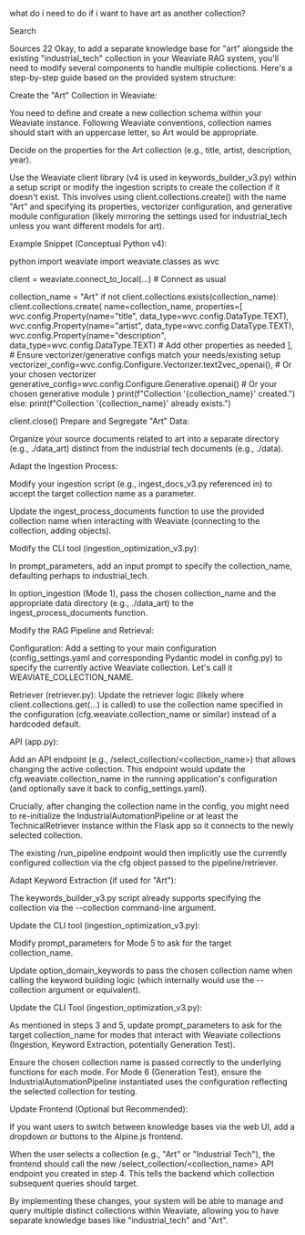 what do i need to do if i want to have art as another collection?


Search

Sources
22
Okay, to add a separate knowledge base for "art" alongside the existing "industrial_tech" collection in your Weaviate RAG system, you'll need to modify several components to handle multiple collections. Here's a step-by-step guide based on the provided system structure:

Create the "Art" Collection in Weaviate:

You need to define and create a new collection schema within your Weaviate instance. Following Weaviate conventions, collection names should start with an uppercase letter, so Art would be appropriate.

Decide on the properties for the Art collection (e.g., title, artist, description, year).

Use the Weaviate client library (v4 is used in keywords_builder_v3.py) within a setup script or modify the ingestion scripts to create the collection if it doesn't exist. This involves using client.collections.create() with the name "Art" and specifying its properties, vectorizer configuration, and generative module configuration (likely mirroring the settings used for industrial_tech unless you want different models for art).

Example Snippet (Conceptual Python v4):

python
import weaviate
import weaviate.classes as wvc

client = weaviate.connect_to_local(...) # Connect as usual

collection_name = "Art"
if not client.collections.exists(collection_name):
    client.collections.create(
        name=collection_name,
        properties=[
            wvc.config.Property(name="title", data_type=wvc.config.DataType.TEXT),
            wvc.config.Property(name="artist", data_type=wvc.config.DataType.TEXT),
            wvc.config.Property(name="description", data_type=wvc.config.DataType.TEXT)
            # Add other properties as needed
        ],
        # Ensure vectorizer/generative configs match your needs/existing setup
        vectorizer_config=wvc.config.Configure.Vectorizer.text2vec_openai(), # Or your chosen vectorizer
        generative_config=wvc.config.Configure.Generative.openai() # Or your chosen generative module
    )
    print(f"Collection '{collection_name}' created.")
else:
    print(f"Collection '{collection_name}' already exists.")

client.close()
Prepare and Segregate "Art" Data:

Organize your source documents related to art into a separate directory (e.g., ./data_art) distinct from the industrial tech documents (e.g., ./data).

Adapt the Ingestion Process:

Modify your ingestion script (e.g., ingest_docs_v3.py referenced in) to accept the target collection name as a parameter.

Update the ingest_process_documents function to use the provided collection name when interacting with Weaviate (connecting to the collection, adding objects).

Modify the CLI tool (ingestion_optimization_v3.py):

In prompt_parameters, add an input prompt to specify the collection_name, defaulting perhaps to industrial_tech.

In option_ingestion (Mode 1), pass the chosen collection_name and the appropriate data directory (e.g., ./data_art) to the ingest_process_documents function.

Modify the RAG Pipeline and Retrieval:

Configuration: Add a setting to your main configuration (config_settings.yaml and corresponding Pydantic model in config.py) to specify the currently active Weaviate collection. Let's call it WEAVIATE_COLLECTION_NAME.

Retriever (retriever.py): Update the retriever logic (likely where client.collections.get(...) is called) to use the collection name specified in the configuration (cfg.weaviate.collection_name or similar) instead of a hardcoded default.

API (app.py):

Add an API endpoint (e.g., /select_collection/<collection_name>) that allows changing the active collection. This endpoint would update the cfg.weaviate.collection_name in the running application's configuration (and optionally save it back to config_settings.yaml).

Crucially, after changing the collection name in the config, you might need to re-initialize the IndustrialAutomationPipeline or at least the TechnicalRetriever instance within the Flask app so it connects to the newly selected collection.

The existing /run_pipeline endpoint would then implicitly use the currently configured collection via the cfg object passed to the pipeline/retriever.

Adapt Keyword Extraction (if used for "Art"):

The keywords_builder_v3.py script already supports specifying the collection via the --collection command-line argument.

Update the CLI tool (ingestion_optimization_v3.py):

Modify prompt_parameters for Mode 5 to ask for the target collection_name.

Update option_domain_keywords to pass the chosen collection name when calling the keyword building logic (which internally would use the --collection argument or equivalent).

Update the CLI Tool (ingestion_optimization_v3.py):

As mentioned in steps 3 and 5, update prompt_parameters to ask for the target collection_name for modes that interact with Weaviate collections (Ingestion, Keyword Extraction, potentially Generation Test).

Ensure the chosen collection name is passed correctly to the underlying functions for each mode. For Mode 6 (Generation Test), ensure the IndustrialAutomationPipeline instantiated uses the configuration reflecting the selected collection for testing.

Update Frontend (Optional but Recommended):

If you want users to switch between knowledge bases via the web UI, add a dropdown or buttons to the Alpine.js frontend.

When the user selects a collection (e.g., "Art" or "Industrial Tech"), the frontend should call the new /select_collection/<collection_name> API endpoint you created in step 4. This tells the backend which collection subsequent queries should target.

By implementing these changes, your system will be able to manage and query multiple distinct collections within Weaviate, allowing you to have separate knowledge bases like "industrial_tech" and "Art".